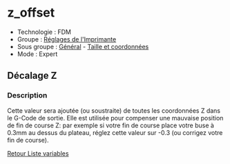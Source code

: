 # z_offset

* Technologie : FDM
* Groupe : [Réglages de l'Imprimante](../printer_settings/printer_settings.md)
* Sous groupe : [Général](../printer_settings/printer_settings.md#général) -  [Taille et coordonnées](../printer_settings/printer_settings.md#taille-et-coordonnées)
* Mode : Expert

## Décalage Z

### Description

Cette valeur sera ajoutée (ou soustraite) de toutes les coordonnées Z dans le G-Code de sortie.
Elle est utilisée pour compenser une mauvaise position de fin de course Z: par exemple si votre fin de course place votre buse à 0.3mm au dessus du plateau, réglez cette valeur sur -0.3 (ou corrigez votre fin de course).


[Retour Liste variables](variable_list.md)
